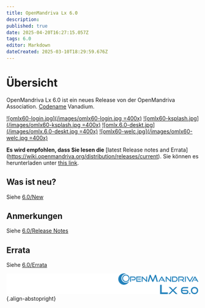 ```yaml
---
title: OpenMandriva Lx 6.0
description: 
published: true
date: 2025-04-20T16:27:15.057Z
tags: 6.0
editor: Markdown
dateCreated: 2025-03-10T18:29:59.676Z
---
```


# Übersicht

OpenMandriva Lx 6.0 ist ein neues Release von der OpenMandriva Association. [Codename](/policies/codename) Vanadium.


[![omlx60-login.jpg](/images/omlx60-login.jpg =400x)](/images/omlx60-login.jpg) [![omlx60-ksplash.jpg](/images/omlx60-ksplash.jpg =400x)](/images/omlx60-ksplash.jpg) 
[![omlx.6.0-deskt.jpg](/images/omlx.6.0-deskt.jpg =400x)](/images/omlx.6.0-deskt.jpg) [![omlx60-welc.jpg](/images/omlx60-welc.jpg =400x)](/images/omlx60-welc.jpg) 


**Es wird empfohlen, dass Sie lesen die** [latest Release notes and Errata]  (https://wiki.openmandriva.org/distribution/releases/current).
Sie können es herunterladen unter [this link](https://sourceforge.net/projects/openmandriva/files/release/6.0/).

## Was ist neu?
Siehe [6.0/New](/distribution/releases/omlx60/new)

## Anmerkungen
Siehe [6.0/Release Notes](/distribution/releases/omlx60/notes)

## Errata
Siehe [6.0/Errata](/distribution/releases/omlx60/errata)

![header-tr-60.svg](/assets/header-tr-60.svg){.align-abstopright}
